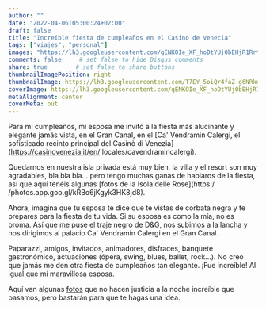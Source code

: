```yaml
---
author: ""
date: "2022-04-06T05:00:24+02:00"
draft: false
title: "Increíble fiesta de cumpleaños en el Casino de Venecia"
tags: ["viajes", "personal"]
images: "https://lh3.googleusercontent.com/qENKOIe_XF_hoDtYUj0bEHjR1RrtQhQXlc89UJh8qSWhW9VpJiRF6TAWafc3BWq3_pvTYKC8dJo1a2I4_xUVGSNfXlJgVbqZdyqkm2HwqaViY2EBH8HuQAMtb9VTz6fJosEN4V1kOvc=w2400"
comments: false     # set false to hide Disqus comments
share: true        # set false to share buttons
thumbnailImagePosition: right
thumbnailImage: https://lh3.googleusercontent.com/T7EY_5oiQr4faZ-g6NRkn9EJlvGzqTJUOBZwm4oVJTWN6xzKcVPeN-etdBDL8axC3EQt2PccvPDVj2a9sd87e5foIwXFhmGE06gOwNd6vXP7umltqJ649il-da5j0RTYJng92q_EKjI=w2400
coverImage: https://lh3.googleusercontent.com/qENKOIe_XF_hoDtYUj0bEHjR1RrtQhQXlc89UJh8qSWhW9VpJiRF6TAWafc3BWq3_pvTYKC8dJo1a2I4_xUVGSNfXlJgVbqZdyqkm2HwqaViY2EBH8HuQAMtb9VTz6fJosEN4V1kOvc=w2400
metaAlignment: center
coverMeta: out
---
```


Para mi cumpleaños, mi esposa me invitó a la fiesta más alucinante y elegante jamás vista, en el Gran Canal, en el [Ca' Vendramin Calergi, el sofisticado recinto principal del Casinò di Venezia](https://casinovenezia.it/en/ locales/cavendramincalergi).

<!--more-->

Quedarnos en nuestra isla privada está muy bien, la villa y el resort son muy agradables, bla bla bla... pero tengo muchas ganas de hablaros de la fiesta, así que aquí tenéis algunas [fotos de la Isola delle Rose](https:/ /photos.app.goo.gl/kRBo6jKgyk3HK8jd8).

Ahora, imagina que tu esposa te dice que te vistas de corbata negra y te prepares para la fiesta de tu vida. Si su esposa es como la mía, no es broma. Así que me puse el traje negro de D&G, nos subimos a la lancha y nos dirigimos al palacio Ca' Vendramin Calergi en el Gran Canal.

Paparazzi, amigos, invitados, animadores, disfraces, banquete gastronómico, actuaciones (ópera, swing, blues, ballet, rock...). No creo que jamás me den otra fiesta de cumpleaños tan elegante. ¡Fue increíble! Al igual que mi maravillosa esposa.

Aquí van algunas [fotos](https://photos.app.goo.gl/ouMvF8aZT2L8poaz9) que no hacen justicia a la noche increíble que pasamos, pero bastarán para que te hagas una idea.
